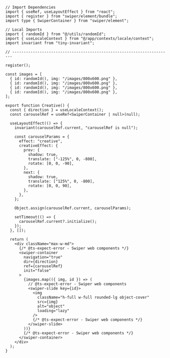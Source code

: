 ﻿```tsx
// Import Dependencies
import { useRef, useLayoutEffect } from "react";
import { register } from "swiper/element/bundle";
import type { SwiperContainer } from "swiper/element";

// Local Imports
import { randomId } from "@/utils/randomId";
import { useLocaleContext } from "@/app/contexts/locale/context";
import invariant from "tiny-invariant";

// ----------------------------------------------------------------------

register();

const images = [
  { id: randomId(), img: "/images/800x600.png" },
  { id: randomId(), img: "/images/800x600.png" },
  { id: randomId(), img: "/images/800x600.png" },
  { id: randomId(), img: "/images/800x600.png" },
];

export function Creative() {
  const { direction } = useLocaleContext();
  const carouselRef = useRef<SwiperContainer | null>(null);

  useLayoutEffect(() => {
    invariant(carouselRef.current, "carouselRef is null");

    const carouselParams = {
      effect: "creative",
      creativeEffect: {
        prev: {
          shadow: true,
          translate: ["-125%", 0, -800],
          rotate: [0, 0, -90],
        },
        next: {
          shadow: true,
          translate: ["125%", 0, -800],
          rotate: [0, 0, 90],
        },
      },
    };

    Object.assign(carouselRef.current, carouselParams);

    setTimeout(() => {
      carouselRef.current?.initialize();
    });
  }, []);

  return (
    <div className="max-w-md">
      {/* @ts-expect-error - Swiper web components */}
      <swiper-container
        navigation="true"
        dir={direction}
        ref={carouselRef}
        init="false"
      >
        {images.map(({ img, id }) => (
          // @ts-expect-error - Swiper web components
          <swiper-slide key={id}>
            <img
              className="h-full w-full rounded-lg object-cover"
              src={img}
              alt="object"
              loading="lazy"
            />
            {/* @ts-expect-error - Swiper web components */}
          </swiper-slide>
        ))}
        {/* @ts-expect-error - Swiper web components */}
      </swiper-container>
    </div>
  );
}

```

